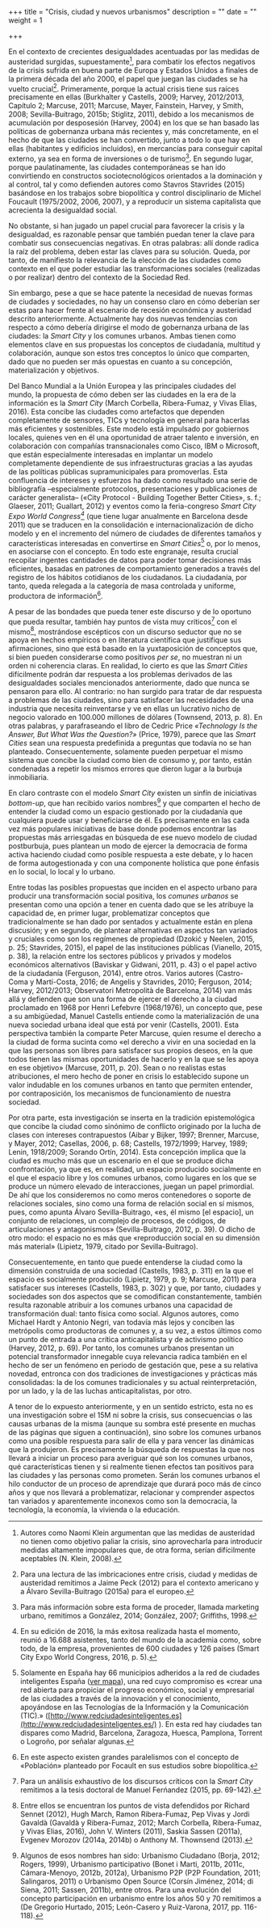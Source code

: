 +++
title = "Crisis, ciudad y nuevos urbanismos"
description = ""
date = ""
weight = 1

+++


En el contexto de crecientes desigualdades acentuadas por las medidas de
austeridad surgidas, supuestamente[^12], para combatir los efectos
negativos de la crisis sufrida en buena parte de Europa y Estados Unidos
a finales de la primera década del año 2000, el papel que juegan las
ciudades se ha vuelto crucial[^13]. Primeramente, porque la actual
crisis tiene sus raíces precisamente en ellas
(Burkhalter y Castells, 2009; Harvey, 2012/2013, Capítulo 2; Marcuse, 2011; Marcuse,
Mayer, Fainstein, Harvey, y Smith, 2008; Sevilla-Buitrago, 2015b;
Stiglitz, 2011), debido a los mecanismos de acumulación por desposesión
(Harvey,
2004) en los que se han basado las políticas de gobernanza urbana más
recientes y, más concretamente, en el hecho de que las ciudades se han
convertido, junto a todo lo que hay en ellas (habitantes y edificios
incluidos), en mercancías para conseguir capital externo, ya sea en
forma de inversiones o de turismo[^14]. En segundo lugar, porque
paulatinamente, las ciudades contemporáneas se han ido convirtiendo en
constructos sociotecnológicos orientados a la dominación y al control,
tal y como defienden autores como Stavros Stavrides (2015)
basándose en los trabajos sobre biopolítica y control disciplinario de
Michel Foucault (1975/2002, 2006, 2007), y a reproducir un sistema capitalista que acrecienta la
desigualdad social.

No obstante, si han jugado un papel crucial para favorecer la crisis y
la desigualdad, es razonable pensar que también puedan tener la clave
para combatir sus consecuencias negativas. En otras palabras: allí donde
radica la raíz del problema, deben estar las claves para su solución.
Queda, por tanto, de manifiesto la relevancia de la elección de las
ciudades como contexto en el que poder estudiar las transformaciones
sociales (realizadas o por realizar) dentro del contexto de la Sociedad
Red.

Sin embargo, pese a que se hace patente la necesidad de nuevas formas de
ciudades y sociedades, no hay un consenso claro en cómo deberían ser
estas para hacer frente al escenario de recesión económica y austeridad
descrito anteriormente. Actualmente hay dos nuevas tendencias con
respecto a cómo debería dirigirse el modo de gobernanza urbana de las
ciudades: la *Smart City* y los comunes urbanos. Ambas tienen como
elementos clave en sus propuestas los conceptos de ciudadanía, multitud
y colaboración, aunque son estos tres conceptos lo único que comparten,
dado que no pueden ser más opuestas en cuanto a su concepción,
materialización y objetivos.

Del Banco Mundial a la Unión Europea y las principales ciudades del
mundo, la propuesta de cómo deben ser las ciudades en la era de la
información es la *Smart City* (March
Corbella, Ribera-Fumaz, y Vivas Elias, 2016). Esta concibe las
ciudades como artefactos que dependen completamente de sensores, TICs y
tecnología en general para hacerlas más eficientes y sostenibles. Este
modelo está impulsado por gobiernos locales, quienes ven en él una
oportunidad de atraer talento e inversión, en colaboración con compañías
transnacionales como Cisco, IBM o Microsoft, que están especialmente
interesadas en implantar un modelo completamente dependiente de sus
infraestructuras gracias a las ayudas de las políticas públicas
supramunicipales para promoverlas. Esta confluencia de intereses y
esfuerzos ha dado como resultado una serie de bibliografía
–especialmente protocolos, presentaciones y publicaciones de carácter
generalista– («City Protocol - Building Together Better Cities», s. f.; Glaeser, 2011;
Guallart, 2012) y eventos como la feria-congreso *Smart City Expo World
Congress[^15]* (que tiene lugar anualmente en Barcelona desde 2011) que
se traducen en la consolidación e internacionalización de dicho modelo y
en el incremento del número de ciudades de diferentes tamaños y
características interesadas en convertirse en *Smart Cities*[^16] o,
por lo menos, en asociarse con el concepto. En todo este engranaje,
resulta crucial recopilar ingentes cantidades de datos para poder tomar
decisiones más eficientes, basadas en patrones de comportamiento
generados a través del registro de los hábitos cotidianos de los
ciudadanos. La ciudadanía, por tanto, queda relegada a la categoría de
masa controlada y uniforme, productora de información[^17].

A pesar de las bondades que pueda tener este discurso y de lo oportuno
que pueda resultar, también hay puntos de vista muy críticos[^18] con
el mismo[^19], mostrándose escépticos con un discurso seductor que no
se apoya en hechos empíricos o en literatura científica que justifique
sus afirmaciones, sino que está basado en la yuxtaposición de conceptos
que, si bien pueden considerarse como positivos *per se*, no muestran ni
un orden ni coherencia claras. En realidad, lo cierto es que las *Smart
Cities* difícilmente podrán dar respuesta a los problemas derivados de
las desigualdades sociales mencionados anteriormente, dado que nunca se
pensaron para ello. Al contrario: no han surgido para tratar de dar
respuesta a problemas de las ciudades, sino para satisfacer las
necesidades de una industria que necesita reinventarse y ve en ellas un
lucrativo nicho de negocio valorado en 100.000 millones de dólares
(Townsend, 2013, p. 8). En otras palabras, y parafraseando el libro de Cedric Price
*«Technology Is the Answer, But What Was the Question?»*
(Price,
1979), parece que las *Smart Cities* sean una respuesta predefinida a
preguntas que todavía no se han planteado. Consecuentemente, solamente
pueden perpetuar el mismo sistema que concibe la ciudad como bien de
consumo y, por tanto, están condenadas a repetir los mismos errores que
dieron lugar a la burbuja inmobiliaria.

En claro contraste con el modelo *Smart City* existen un sinfín de
iniciativas *bottom-up*, que han recibido varios nombres[^20] y que
comparten el hecho de entender la ciudad como un espacio gestionado por
la ciudadanía que cualquiera puede usar y beneficiarse de él. Es
precisamente en las cada vez más populares iniciativas de base donde
podemos encontrar las propuestas más arriesgadas en búsqueda de ese
nuevo modelo de ciudad postburbuja, pues plantean un modo de
ejercer la democracia de forma activa haciendo ciudad como posible
respuesta a este debate, y lo hacen de forma autogestionada y con una
componente holística que pone énfasis en lo social, lo local y lo
urbano.

Entre todas las posibles propuestas que inciden en el aspecto urbano
para producir una transformación social positiva, los *comunes urbanos*
se presentan como una opción a tener en cuenta dado que se les atribuye
la capacidad de, en primer lugar, problematizar conceptos que
tradicionalmente se han dado por sentados y actualmente están en plena
discusión; y en segundo, de plantear alternativas en aspectos tan
variados y cruciales como son los regímenes de propiedad (Dzokić
y Neelen, 2015, p. 25; Stavrides, 2015), el papel de las instituciones
públicas (Vianello,
2015, p. 38), la relación entre los sectores públicos y privados y
modelos económicos alternativos
 (Baviskar
y Gidwani, 2011, p. 43) o el papel activo de la ciudadanía
 (Ferguson,
2014), entre otros. Varios autores (Castro-Coma
y Martí-Costa, 2016; de Angelis y Stavrides, 2010; Ferguson, 2014;
Harvey, 2012/2013; Observatori Metropolità de Barcelona, 2014) van más
allá y defienden que son una forma de ejercer el derecho a la ciudad
proclamado en 1968 por Henri Lefebvre
 (1968/1976),
un concepto que, pese a su ambigüedad, Manuel Castells entiende como la
materialización de una nueva sociedad urbana ideal que está por venir
 (Castells,
2001). Esta perspectiva también la comparte Peter Marcuse, quien resume
el derecho a la ciudad de forma sucinta como «el derecho a vivir en una
sociedad en la que las personas son libres para satisfacer sus propios
deseos, en la que todos tienen las mismas oportunidades de hacerlo y en
la que se les apoya en ese objetivo» (Marcuse,
2011, p. 20). Sean o no realistas estas atribuciones, el mero hecho de
poner en crisis lo establecido supone un valor indudable en los comunes
urbanos en tanto que permiten entender, por contraposición, los
mecanismos de funcionamiento de nuestra sociedad.

Por otra parte, esta investigación se inserta en la tradición
epistemológica que concibe la ciudad como sinónimo de conflicto
originado por la lucha de clases con intereses contrapuestos
(Aibar
y Bijker, 1997; Brenner, Marcuse, y Mayer, 2012; Casellas, 2006, p. 68;
Castells, 1972/1999; Harvey, 1989; Lenin, 1918/2009; Sorando Ortín,
2014). Esta concepción implica que la ciudad es mucho más que un
escenario en el que se produce dicha confrontación, ya que es, en
realidad, un espacio producido socialmente en el que el espacio libre y
los comunes urbanos, como lugares en los que se produce un número
elevado de interacciones, juegan un papel primordial. De ahí que los
consideremos no como meros contenedores o soporte de relaciones
sociales, sino como una forma de relación social en sí mismos, pues,
como apunta Álvaro Sevilla-Buitrago, «es, él mismo \[el espacio\], un
conjunto de relaciones, un complejo de procesos, de códigos, de
articulaciones y antagonismos»
 (Sevilla-Buitrago,
2012, p. 39). O dicho de otro modo: el espacio no es más que
«reproducción social en su dimensión más material»
 (Lipietz,
1979, citado por Sevilla-Buitrago).

Consecuentemente, en tanto que puede entenderse la ciudad como la
dimensión construida de una sociedad
 (Castells,
1983, p. 311) en la que el espacio es socialmente producido
 (Lipietz,
1979, p. 9; Marcuse, 2011) para satisfacer sus intereses
 (Castells,
1983, p. 302) y que, por tanto, ciudades y sociedades son dos aspectos
que se comodifican constantemente, también resulta razonable atribuir a
los comunes urbanos una capacidad de transformación dual: tanto física
como social. Algunos autores, como Michael Hardt y Antonio Negri, van
todavía más lejos y conciben las metrópolis como productoras de comunes
y, a su vez, a estos últimos como un punto de entrada a una crítica
anticapitalista y de activismo político (Harvey, 2012, p. 69). Por tanto, los comunes urbanos presentan un potencial
transformador innegable cuya relevancia radica también en el hecho de
ser un fenómeno en periodo de gestación que, pese a su relativa novedad,
entronca con dos tradiciones de investigaciones y prácticas más
consolidadas: la de los comunes tradicionales y su actual
reinterpretación, por un lado, y la de las luchas anticapitalistas, por
otro.

A tenor de lo expuesto anteriormente, y en un sentido estricto, esta no
es una investigación sobre el 15M ni sobre la crisis, sus consecuencias
o las causas urbanas de la misma (aunque su sombra esté presente en
muchas de las páginas que siguen a continuación), sino sobre los comunes
urbanos como una posible respuesta para salir de ella y para vencer las
dinámicas que la produjeron. Es precisamente la búsqueda de respuestas
la que nos llevará a iniciar un proceso para averiguar qué son los
comunes urbanos, qué características tienen y si realmente tienen
efectos tan positivos para las ciudades y las personas como prometen.
Serán los comunes urbanos el hilo conductor de un proceso de aprendizaje
que durará poco más de cinco años y que nos llevará a problematizar,
relacionar y comprender aspectos tan variados y aparentemente inconexos
como son la democracia, la tecnología, la economía, la vivienda o la
educación.

[^12]: Autores como Naomi Klein argumentan que las medidas de austeridad no
    tienen como objetivo paliar la crisis, sino aprovecharla para
    introducir medidas altamente impopulares que, de otra forma, serían
    difícilmente aceptables (N. Klein, 2008).

[^13]: Para una lectura de las imbricaciones entre crisis, ciudad y medidas
    de austeridad remitimos a Jaime Peck (2012)
    para el contexto americano y a Álvaro Sevilla-Buitrago (2015a)
    para el europeo.

[^14]: Para más información sobre esta forma de proceder, llamada marketing
    urbano, remitimos a González,
    2014; González, 2007; Griffiths, 1998.

[^15]: En su edición de 2016, la más exitosa realizada hasta el momento,
    reunió a 16.688 asistentes, tanto del mundo de la academia como,
    sobre todo, de la empresa, provenientes de 600 ciudades y 126 países (Smart
    City Expo World Congress, 2016, p. 5).

[^16]: Solamente en España hay 66 municipios adheridos a la red de ciudades
    inteligentes España ([ver mapa](https://ccamara.carto.com/viz/dada7248-ef6c-11e6-8595-0ecd1babdde5/embed_map)),
    una red cuyo compromiso es «crear una red abierta para propiciar el
    progreso económico, social y empresarial de las ciudades a través de
    la innovación y el conocimiento, apoyándose en las Tecnologías de la
    Información y la Comunicación (TIC).»
    ([http://www.redciudadesinteligentes.es](http://www.redciudadesinteligentes.es/)
    ). En esta red hay ciudades tan dispares como Madrid, Barcelona,
    Zaragoza, Huesca, Pamplona, Torrent o Logroño, por señalar algunas.

[^17]: En este aspecto existen grandes paralelismos con el concepto de
    «Población» planteado por Focault en sus estudios sobre
    biopolítica.

[^18]: Para un análisis exhaustivo de los discursos críticos con la *Smart
    City* remitimos a la tesis doctoral de Manuel Ferńandez (2015,
    pp. 69-142).

[^19]: Entre ellos se encuentran los puntos de vista defendidos por Richard
    Sennet (2012),
    Hugh March, Ramon Ribera-Fumaz, Pep Vivas y Jordi Gavaldà (Gavaldà
    y Ribera-Fumaz, 2012; March Corbella, Ribera-Fumaz, y Vivas Elias,
    2016), John V. Winters (2011),
    Saskia Sassen (2011a),
    Evgenev Morozov (2014a,
    2014b) o Anthony M. Thownsend (2013).

[^20]: Algunos de esos nombres han sido: Urbanismo Ciudadano (Borja,
    2012; Rogers, 1999), Urbanismo participativo (Bonet
    i Marti, 2011b, 2011c, Cámara-Menoyo, 2012b, 2012a), Urbanismo P2P (P2P
    Foundation, 2011; Salingaros, 2011) o Urbanismo Open Source (Corsín
    Jiménez, 2014; di Siena, 2011; Sassen, 2011b), entre otros. Para una
    evolución del concepto participación en urbanismo entre los años 50
    y 70 remitimos a (De Gregorio Hurtado, 2015; León-Casero y Ruiz-Varona, 2017, pp.
    116-118).
